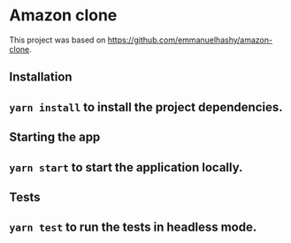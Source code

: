 # Amazon clone

This project was based on https://github.com/emmanuelhashy/amazon-clone.

## Installation

## `yarn install` to install the project dependencies.

## Starting the app

## `yarn start` to start the application locally.

## Tests

## `yarn test` to run the tests in headless mode.
